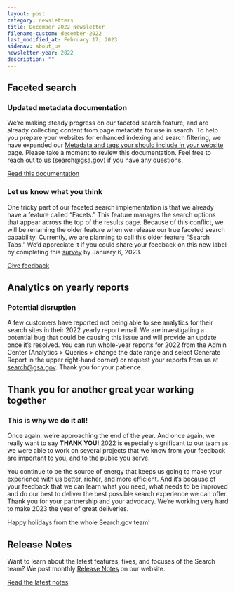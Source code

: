```yaml
---
layout: post
category: newsletters
title: December 2022 Newsletter
filename-custom: december-2022
last_modified_at: February 17, 2023
sidenav: about_us
newsletter-year: 2022
description: ""
---
```

## Faceted search 

### Updated metadata documentation

We’re making steady progress on our faceted search feature, and are already collecting content from page metadata for use in search. To help you prepare your websites for enhanced indexing and search filtering, we have expanded our [Metadata and tags your should include in your website](https://search.gov/indexing/metadata.html) page. Please take a moment to review this documentation. Feel free to reach out to us ([search@gsa.gov](mailto:search@gsa.gov)) if you have any questions.

[Read this documentation](https://search.gov/indexing/metadata.html)

### Let us know what you think

One tricky part of our faceted search implementation is that we already have a feature called “Facets.” This feature manages the search options that appear across the top of the results page. Because of this conflict, we will be renaming the older feature when we release our true faceted search capability. Currently, we are planning to call this older feature “Search Tabs.” We’d appreciate it if you could share your feedback on this new label by completing this [survey](https://touchpoints.app.cloud.gov/touchpoints/888c06e3/submit) by January 6, 2023.

[Give feedback](https://touchpoints.app.cloud.gov/touchpoints/888c06e3/submit)

## Analytics on yearly reports
### Potential disruption

A few customers have reported not being able to see analytics for their search sites in their 2022 yearly report email. We are investigating a potential bug that could be causing this issue and will provide an update once it’s resolved.
You can run whole-year reports for 2022 from the Admin Center (Analytics > Queries > change the date range and select Generate Report in the upper right-hand corner) or request your reports from us at [search@gsa.gov](mailto:search@gsa.gov). Thank you for your patience.

## Thank you for another great year working together
### This is why we do it all! 

Once again, we’re approaching the end of the year. And once again, we really want to say **THANK YOU!** 2022 is especially significant to our team as we were able to work on several projects that we know from your feedback are important to you, and to the public you serve.

You continue to be the source of energy that keeps us going to make your experience with us better, richer, and more efficient. And it’s because of your feedback that we can learn what you need, what needs to be improved and do our best to deliver the best possible search experience we can offer. Thank you for your partnership and your advocacy. We’re working very hard to make 2023 the year of great deliveries.

Happy holidays from the whole Search.gov team!


## Release Notes

Want to learn about the latest features, fixes, and focuses of the Search team? We post monthly [Release Notes]({{site.baseurl}}/about/updates/releases) on our website.

[Read the latest notes]({{site.baseurl}}/about/updates/releases/november-2022.html)
